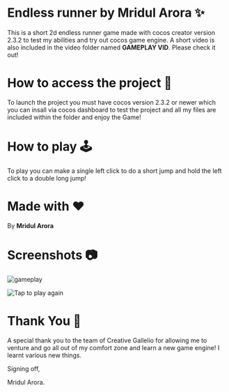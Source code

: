 # Endless runner by Mridul Arora ✨

This is a short 2d endless runner game made with cocos creator version 2.3.2 to test my abilities and try out cocos game engine. A short video is also included in the video folder named **GAMEPLAY VID**. Please check it out!


# How to access the project :rocket:

To launch the project you must have cocos version 2.3.2  or newer which you can insall via cocos dashboard to test the project and all my files are included within the folder and enjoy the Game!



# How to play 🕹️

To play you can make a single left click to do a short jump and hold the left click to a double long jump! 


# Made with :heart:

By **Mridul Arora**



 # Screenshots :camera:
 ![gameplay](https://user-images.githubusercontent.com/46751296/179326664-b82e71b6-6be7-4ce6-ae7a-8a2c128bb6b9.jpg)

 ![Tap to play again](https://user-images.githubusercontent.com/46751296/179326669-a47c33e7-9f19-4447-abf7-3e0c3ded5818.jpg)


 # Thank You :pray:
 
 A special thank you to the team of Creative Gallelio for allowing me to venture and go all out of my comfort zone and learn a new game engine! I learnt various new things.
 
 Signing off,
 
Mridul Arora.
